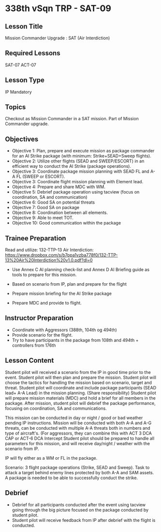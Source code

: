 # 338th vSqn TRP - SAT-09
## Lesson Title
Mission Commander Upgrade : SAT (Air Interdiction)

## Required Lessons
SAT-07
ACT-07


## Lesson Type
IP Mandatory

## Topics
Checkout as Mission Commander in a SAT mission. Part of Mission Commander upgrade.

## Objectives
* Objective 1: Plan, prepare and execute mission as package commander for an AI Strike package (with minimum: Strike+SEAD+Sweep flights).
* Objective 2: Utilize other flights (SEAD and SWEEP/ESCORT) in an efficient way to conduct the AI Strike (package operations).
* Objective 3: Coordinate package mission planning with SEAD FL and A-A FL (SWEEP or ESCORT).
* Objective 3: Coordinate flight mission planning with Element lead.
* Objective 4: Prepare and share MDC with WM. 
* Objective 5: Debrief package operation using tacview (focus on coordination, SA and communication)
* Objective 6: Good SA on potential threats
* Objective 7: Good SA on package
* Objective 8: Coordination between all elements.
* Objective 9: Able to meet TOT.
* Objective 10: Good communication within the package


## Trainee Preparation
Read and utilize: 132-TTP-13 Air Interdiction: https://www.dropbox.com/s/b7ppa1vzba778f0/132-TTP-13%20Air%20Interdiction%20v1.0.pdf?dl=0
- Use Annex C AI planning check-list and Annex D AI Briefing guide as tools to prepare for this mission.

- Based on scenario from IP, plan and prepare for the flight
- Prepare mission briefing for the AI Strike package
- Prepare MDC and provide to flight.

## Instructor Preparation
- Coordinate with Aggressors (388th, 104th og 494th)
- Provide scenario for the flight.
- Try to have participants in the package from 108th and 494th + controllers from 176th


## Lesson Content
Student pilot will received a scenario from the IP in good time prior to the event. Student pilot will then plan and prepare the mission.
Student pilot will choose the tactics for handling the mission based on scenario, target and threat.
Student pilot will coordinate and include package participants (SEAD lead+ A-A Lead) in the  mission planning. (Share responsibility)
Student pilot will prepare mission materials (MDC) and hold a brief for all members in the package.
After mission, student pilot will debrief the package performance, focusing on coordination, SA and communications.

This mission can be conducted in day or night / good or bad weather pending IP instructions. 
Mission will be conducted with both A-A and A-G threats, can be conducted with multiple A-A threats both in numbers and type of aircraft's. 
(For aggressors, they can combine this with ACT 3 DCA CAP or ACT-6 DCA Intercept
Student pilot should be prepared to handle all parameters for this mission, and will receive day/night / weather with the scenario from IP.

IP will fly either as a WM or FL in the package.

Scenario:
3 flight package operations (Strike, SEAD and Sweep).
Task to attack a target behind enemy lines protected by both A-A and SAM assets.
A package is needed to be able to successfully conduct the strike.


## Debrief
- Debrief for all participants conducted after the event using tacview going through the big picture focused on the package conducted by student pilot.
- Student pilot will receive feedback from IP after debrief with the flight is conducted.